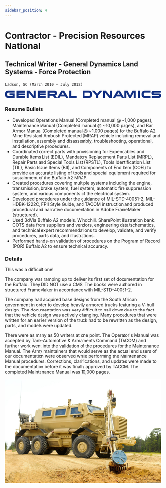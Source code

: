 ```yaml
---
sidebar_position: 4
---
```


# Contractor - Precision Resources National
## Technical Writer - General Dynamics Land Systems - Force Protection
`Ladson, SC (March 2010 – July 2012)`

![General Dynamics](../img/general_dynamics.svg)

### Resume Bullets

- Developed Operations Manual (Completed manual @ ~1,000 pages), Maintenance Manual (Completed manual @
~10,000 pages), and Bar Armor Manual (Completed manual @ ~1,000 pages) for the Buffalo A2 Mine Resistant
Ambush Protected (MRAP) vehicle including removal and installation, assembly and disassembly, troubleshooting,
operational, and descriptive procedures.
- Coordinated correct parts with provisioning for Expendables and Durable Items List (EDIL), Mandatory Replacement
Parts List (MRPL), Repair Parts and Special Tools List (RPSTL), Tools Identification List (TIL), Basic Issue Items
(BII), and Components of End Item (COEI) to provide an accurate listing of tools and special equipment required for
sustainment of the Buffalo A2 MRAP.
- Created procedures covering multiple systems including the engine, transmission, brake system, fuel system,
automatic fire suppression system, and various components of the electrical system.
- Developed procedures under the guidance of MIL-STD-40051-2, MIL-HDBK-1222C, FPII Style Guide, and TACOM
instruction and produced procedural and narrative documentation in Adobe FrameMaker (structured).
- Used 3dVia Buffalo A2 models, Windchill, SharePoint illustration bank, COTS data from suppliers and vendors,
engineering data/schematics, and technical expert recommendations to develop, validate, and verify procedures,
parts data, and illustrations.
- Performed hands-on validation of procedures on the Program of Record (POR) Buffalo A2 to ensure technical
accuracy.

### Details

This was a difficult one!

The company was ramping up to deliver its first set of documentation for the Buffalo.
They DID NOT use a CMS. The books were authored in structured FrameMaker in accordance with MIL-STD-40051-2.

The company had acquired base designs from the South African government in order to develop heavily armored trucks featuring a V-hull design.
The documentation was very difficult to nail down due to the fact that the vehicle design was actively changing.
Many procedures that were written for an earlier version of the truck had to be rewritten as the design, parts, and models were updated.

There were as many as 50 writers at one point.
The Operator's Manual was accepted by Tank-Automotive & Armaments Command (TACOM) and further work went into the validation of the procedures for the Maintenance Manual.
The Army maintainers that would serve as the actual end users of our documentation were observed while performing the Maintenance Manual procedures.
Corrections, clarifications, and updates were made to the documentation before it was finally approved by TACOM.  The completed Maintenance Manual was 10,000 pages.

![Buffalo](../img/buffalo.jpg)